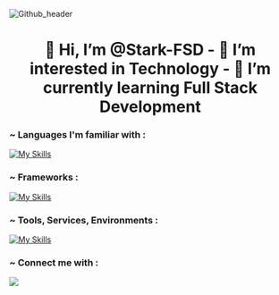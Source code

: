 

![Github_header](https://user-images.githubusercontent.com/88898454/162613510-d24014b6-b4ea-4f67-ba4a-19b4d956ceab.png)

<h1 align="center">  
👋 Hi, I’m @Stark-FSD
- 👀 I’m interested in Technology
- 🌱 I’m currently learning Full Stack Development </h1>



  <h3 align="left"> ~ Languages I'm familiar with :</h3>

[![My Skills](https://skillicons.dev/icons?i=html,css,javascript&theme=light)](https://skillicons.dev)

<h3 align="left"> ~ Frameworks :</h3>

[![My Skills](https://skillicons.dev/icons?i=nodejs,express,jquery,bootstrap&theme=light)](https://skillicons.dev)

<h3 align="left"> ~ Tools, Services, Environments :</h3>

[![My Skills](https://skillicons.dev/icons?i=postman,git,github,mysql,mongodb,vscode&theme=light)](https://skillicons.dev)

<h3 align="left"> ~ Connect me with :</h3>

<p align="left">
  
  <a href="https://www.linkedin.com/in/mahammad-shahid-776475286/">
    <img src="https://skillicons.dev/icons?i=linkedin" />
  </a>
  
 
</p>
<!---
Stark-FSD/Stark-FSD is a ✨ special ✨ repository because its `README.md` (this file) appears on your GitHub profile.
You can click the Preview link to take a look at your changes.
--->
